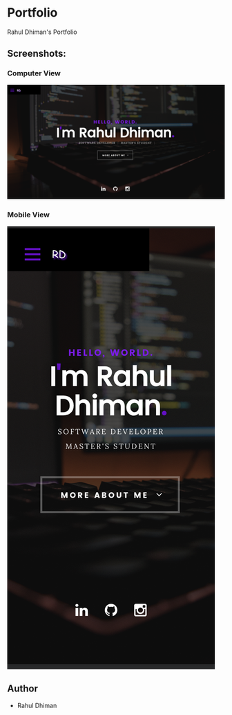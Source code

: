# Portfolio
Rahul Dhiman's Portfolio

## Screenshots:
### Computer View
![alt text](https://github.com/rahuldhiman93/Portfolio/blob/main/Portfolio_BIG.png)

### Mobile View
![alt text](https://github.com/rahuldhiman93/Portfolio/blob/main/Portfolio_SMALL.png)

## Author
* Rahul Dhiman
